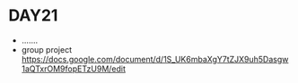 # DAY21
- .......
- group project
https://docs.google.com/document/d/1S_UK6mbaXgY7tZJX9uh5Dasgw1aQTxrOM9fopETzU9M/edit